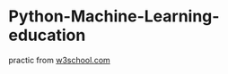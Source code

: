 # Python-Machine-Learning-education
practic from [w3school.com](https://www.w3schools.com/python/python_ml_getting_started.asp)
